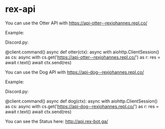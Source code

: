 # rex-api

You can use the Otter API with https://api-otter--rexjohannes.repl.co/

Example:

Discord.py:

@client.command()
async def otter(ctx):
    async with aiohttp.ClientSession() as cs:
        async with cs.get('https://api-otter--rexjohannes.repl.co/') as r:
            res = await r.text()
            await ctx.send(res)
            
            
            
You can use the Dog API with https://api-dog--rexjohannes.repl.co/

Example:

Discord.py:

@client.command()
async def dog(ctx):
    async with aiohttp.ClientSession() as cs:
        async with cs.get('https://api-dog--rexjohannes.repl.co/') as r:
            res = await r.text()
            await ctx.send(res)
            
          
You can see the Status here: http://api.rex-bot.ga/
